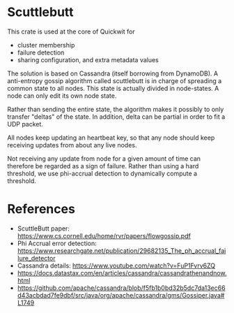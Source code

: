 # Scuttlebutt

This crate is used at the core of Quickwit for
- cluster membership
- failure detection
- sharing configuration, and extra metadata values

The solution is based on Cassandra (itself borrowing from DynamoDB).
A anti-entropy gossip algorithm called scuttlebutt is in charge of spreading
a common state to all nodes.
This state is actually divided in node-states.
A node can only edit its own node state.

Rather than sending the entire state, the algorithm makes it possibly to
only transfer "deltas" of the state.
In addition, delta can be partial in order to fit a UDP packet.

All nodes keep updating an heartbeat key,
so that any node should keep receiving updates from about
any live nodes.

Not receiving any update from node for a given amount of time can therefore be regarded as a sign of failure. Rather than using a hard threshold,
we use phi-accrual detection to dynamically compute a threshold.


# References

- ScuttleButt paper: https://www.cs.cornell.edu/home/rvr/papers/flowgossip.pdf
- Phi Accrual error detection: https://www.researchgate.net/publication/29682135_The_ph_accrual_failure_detector
- Cassandra details:
https://www.youtube.com/watch?v=FuP1Fvrv6ZQ
- https://docs.datastax.com/en/articles/cassandra/cassandrathenandnow.html
- https://github.com/apache/cassandra/blob/f5fb1b0bd32b5dc7da13ec66d43acbdad7fe9dbf/src/java/org/apache/cassandra/gms/Gossiper.java#L1749

